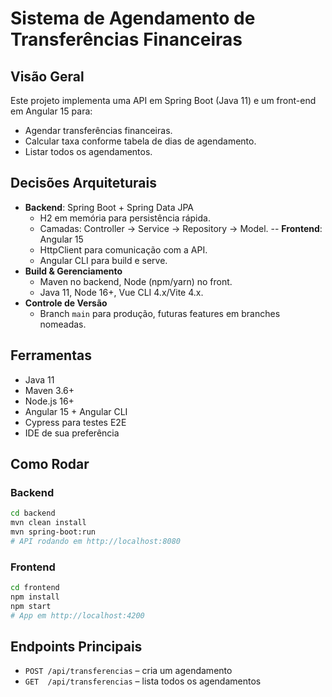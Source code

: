 # Sistema de Agendamento de Transferências Financeiras

## Visão Geral
Este projeto implementa uma API em Spring Boot (Java 11) e um front-end em Angular 15 para:
- Agendar transferências financeiras.
- Calcular taxa conforme tabela de dias de agendamento.
- Listar todos os agendamentos.

## Decisões Arquiteturais
- **Backend**: Spring Boot + Spring Data JPA  
  - H2 em memória para persistência rápida.
  - Camadas: Controller → Service → Repository → Model.
-- **Frontend**: Angular 15  
  - HttpClient para comunicação com a API.
  - Angular CLI para build e serve.
- **Build & Gerenciamento**  
  - Maven no backend, Node (npm/yarn) no front.
  - Java 11, Node 16+, Vue CLI 4.x/Vite 4.x.
- **Controle de Versão**  
  - Branch `main` para produção, futuras features em branches nomeadas.

## Ferramentas
- Java 11
- Maven 3.6+
- Node.js 16+
- Angular 15 + Angular CLI
- Cypress para testes E2E
- IDE de sua preferência

## Como Rodar

### Backend
```bash
cd backend
mvn clean install
mvn spring-boot:run
# API rodando em http://localhost:8080
```

### Frontend
```bash
cd frontend
npm install
npm start
# App em http://localhost:4200
```

## Endpoints Principais
- `POST /api/transferencias` – cria um agendamento
- `GET  /api/transferencias` – lista todos os agendamentos
